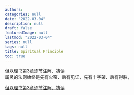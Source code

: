 ```yaml
---
authors:
categories: null
date: "2022-03-04"
description: null
draft: false
featuredImage: null
lastmod: "2022-03-04"
series: null
tags: null
title: Spiritual Principle
toc: true
---
```


<!--more-->


但以理书第3章逐节注解、祷读  
属灵的法则始终是先有火窑、后有见证，先有十字架、后有得胜，  

<a href ="">但以理书第3章逐节注解、祷读</a>